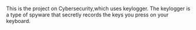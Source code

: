 This is the project on Cybersecurity,which uses keylogger.
The keylogger is a type of spyware that secretly records the keys you press on your keyboard.
